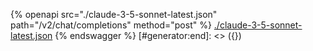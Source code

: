 [#generator:start]: <> ({ "template": "openapi" })
{% openapi src="./claude-3-5-sonnet-latest.json" path="/v2/chat/completions" method="post" %}
[./claude-3-5-sonnet-latest.json](./claude-3-5-sonnet-latest.json)
{% endswagger %}
[#generator:end]: <> ({})